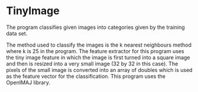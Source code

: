 # TinyImage

The program classifies given images into categories given by the training data set. 

The method used to classify the images is the k nearest neighbours method where k is 25 in the program. The feature extractor for this program uses the tiny image feature in which the image is first turned into a square image and then is resized into a very small image (32 by 32 in this case). The pixels of the small image is converted into an array of doubles which is used as the feature vector for the classification. This program uses the OpenIMAJ library.
